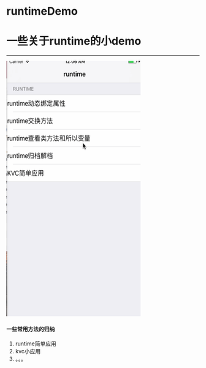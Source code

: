 # runtimeDemo
<h1>一些关于runtime的小demo</h1>

<hr>

<img src="https://github.com/cgmsuccess/runtimeDemo/blob/master/test.gif" width="350" height="667">

<h4>一些常用方法的归纳</h4>

<ol>
<li>runtime简单应用</li>
<li>kvc小应用</li>
<li>。。。</li>
</ol>
